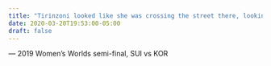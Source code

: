 ```yaml
---
title: "Tirinzoni looked like she was crossing the street there, looking left and right"
date: 2020-03-20T19:53:00-05:00
draft: false
---
```

— 2019 Women’s Worlds semi-final, SUI vs KOR